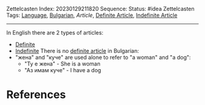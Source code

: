 Zettelcasten Index: 20230129211820
Sequence:
Status: #idea
Zettelcasten Tags: [Language](Language.md), [Bulgarian](Bulgarian.md), *Article*, [Definite Article](Definite%20Article.md), [Indefinite Article](Indefinite%20Article.md)

---

In English there are 2 types of articles:

* [Definite](Definite%20Article.md)
* [Indefinite](Indefinite%20Article.md)
  There is no [definite article](Definite%20Article.md) in Bulgarian:
* "жена" and "куче" are used alone to refer to "a woman" and "a dog":
  * "Ту е жена" - She is a woman
  * "Аз имам куче" - I have a dog

# References
